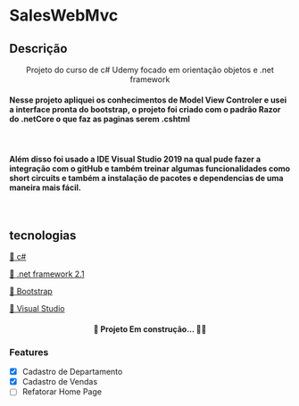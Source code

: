 # SalesWebMvc

## Descrição 
<p align="center">Projeto do curso de c# Udemy focado em orientação objetos e .net framework </p>

#### Nesse projeto apliquei os conhecimentos de Model View Controler e usei a interface pronta do bootstrap, o projeto foi criado com o padrão Razor do .netCore o que faz as paginas serem .cshtml
<br>

#### Além disso foi usado a IDE Visual Studio 2019 na qual pude fazer a integração com o gitHub e também treinar algumas funcionalidades como short circuits e também a instalação de pacotes e dependencias de uma maneira mais fácil. 

<br>

## tecnologias 
<a href="https://docs.microsoft.com/pt-br/dotnet/csharp/">🔗 c#</a><br>

<a href="https://dotnet.microsoft.com/download/dotnet/2.1">🔗 .net framework 2.1</a><br>

<a href="https://getbootstrap.com/">🔗 Bootstrap</a><br>

<a href="https://visualstudio.microsoft.com/pt-br/">🔗 Visual Studio </a><br>

<h4 align="center"> 
	🚧  Projeto  Em construção...  🚀🚧
</h4>

### Features

- [x] Cadastro de Departamento
- [x] Cadastro de Vendas
- [ ] Refatorar Home Page